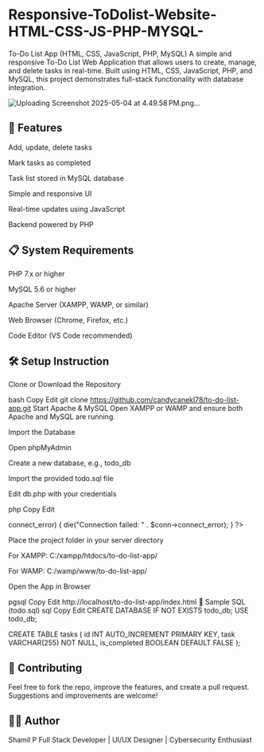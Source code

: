 # Responsive-ToDolist-Website-HTML-CSS-JS-PHP-MYSQL-


To-Do List App (HTML, CSS, JavaScript, PHP, MySQL)
A simple and responsive To-Do List Web Application that allows users to create, manage, and delete tasks in real-time. Built using HTML, CSS, JavaScript, PHP, and MySQL, this project demonstrates full-stack functionality with database integration.




![Uploading Screenshot 2025-05-04 at 4.49.58 PM.png…]()

🔧 Features
-----------------------------
Add, update, delete tasks

Mark tasks as completed

Task list stored in MySQL database

Simple and responsive UI

Real-time updates using JavaScript

Backend powered by PHP


📋 System Requirements
------------------------
PHP 7.x or higher

MySQL 5.6 or higher

Apache Server (XAMPP, WAMP, or similar)

Web Browser (Chrome, Firefox, etc.)

Code Editor (VS Code recommended)


🛠️ Setup Instruction
-------------------------------------
Clone or Download the Repository

bash
Copy
Edit
git clone https://github.com/candycanekl78/to-do-list-app.git
Start Apache & MySQL
Open XAMPP or WAMP and ensure both Apache and MySQL are running.

Import the Database

Open phpMyAdmin

Create a new database, e.g., todo_db

Import the provided todo.sql file

Edit db.php with your credentials

php
Copy
Edit
<?php
$host = 'localhost';
$user = 'root';       // default XAMPP user
$pass = '';           // default is empty
$db   = 'todo_db';    // database name

$conn = new mysqli($host, $user, $pass, $db);
if ($conn->connect_error) {
    die("Connection failed: " . $conn->connect_error);
}
?>
Place the project folder in your server directory

For XAMPP: C:/xampp/htdocs/to-do-list-app/

For WAMP: C:/wamp/www/to-do-list-app/

Open the App in Browser

pgsql
Copy
Edit
http://localhost/to-do-list-app/index.html
🧪 Sample SQL (todo.sql)
sql
Copy
Edit
CREATE DATABASE IF NOT EXISTS todo_db;
USE todo_db;

CREATE TABLE tasks (
  id INT AUTO_INCREMENT PRIMARY KEY,
  task VARCHAR(255) NOT NULL,
  is_completed BOOLEAN DEFAULT FALSE
);


🙌 Contributing
----------------------------
Feel free to fork the repo, improve the features, and create a pull request. Suggestions and improvements are welcome!

🧑‍💻 Author
---------------------------
Shamil P
Full Stack Developer | UI/UX Designer | Cybersecurity Enthusiast

